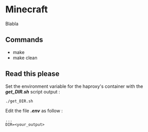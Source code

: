 # Minecraft
Blabla
## Commands
- make
- make clean

## Read this please
Set the environment variable for the haproxy's container with the ***get_DIR.sh*** script output :  
```
./get_DIR.sh 
```
Edit the file ***.env*** as follow : 
```
...
DIR=<your_output>
```

